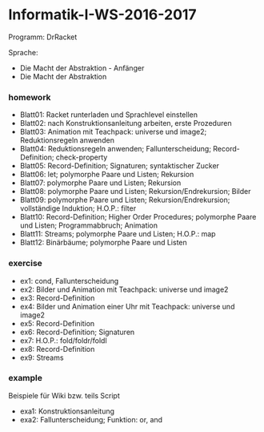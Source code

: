# Informatik-I-WS-2016-2017 

Programm: DrRacket

Sprache: 
- Die Macht der Abstraktion - Anfänger
- Die Macht der Abstraktion

### homework
- Blatt01: Racket runterladen und Sprachlevel einstellen
- Blatt02: nach Konstruktionsanleitung arbeiten, erste Prozeduren
- Blatt03: Animation mit Teachpack: universe und image2; Reduktionsregeln anwenden
- Blatt04: Reduktionsregeln anwenden; Fallunterscheidung; Record-Definition; check-property
- Blatt05: Record-Definition; Signaturen; syntaktischer Zucker
- Blatt06: let; polymorphe Paare und Listen; Rekursion
- Blatt07: polymorphe Paare und Listen; Rekursion
- Blatt08: polymorphe Paare und Listen; Rekursion/Endrekursion; Bilder
- Blatt09: polymorphe Paare und Listen; Rekursion/Endrekursion;  vollständige Induktion; H.O.P.: filter
- Blatt10: Record-Definition; Higher Order Procedures; polymorphe Paare und Listen; Programmabbruch; Animation
- Blatt11: Streams; polymorphe Paare und Listen; H.O.P.: map
- Blatt12: Binärbäume; polymorphe Paare und Listen

### exercise
- ex1: cond, Fallunterscheidung
- ex2: Bilder und Animation mit Teachpack: universe und image2
- ex3: Record-Definition
- ex4: Bilder und Animation einer Uhr mit Teachpack: universe und image2
- ex5: Record-Definition
- ex6: Record-Definition; Signaturen
- ex7: H.O.P.: fold/foldr/foldl
- ex8: Record-Definition
- ex9: Streams

### example
Beispiele für Wiki bzw. teils Script
- exa1: Konstruktionsanleitung
- exa2: Fallunterscheidung; Funktion: or, and 
